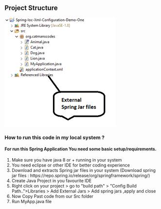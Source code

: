 <h2> Project Structure </h2>

![](Spring.PNG)

<h3> How to run this code in my local system ?</h3> 

<h4>For run this Spring Application You need some basic setup/requirements.</h4>
<ol>
  
  <li> Make sure you have java 8 or + running in your system </li>
  <li> You need eclipse or other IDE for better coding experience </li>
  <li> Download and extracts Spring jar files in your system (Download spring jar files : https://repo.spring.io/release/org/springframework/spring/) </li>
  <li> Create Java Project in you favourite IDE</li>
  <li> Right click on your project > go to "build path" > "Config Build Path..">Libraries > Add External Jars > Add spring jars ,apply and close </li>
  <li> Now Copy Past code from our Src folder </li>
  <li> Run MyApp.java file </li>
  
</ol>

